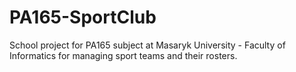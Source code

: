 # PA165-SportClub
School project for PA165 subject at Masaryk University - Faculty of Informatics for managing sport teams and their rosters.
